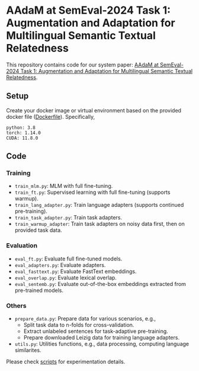 # AAdaM at SemEval-2024 Task 1: Augmentation and Adaptation for Multilingual Semantic Textual Relatedness

This repository contains code for our system paper: 
[AAdaM at SemEval-2024 Task 1: Augmentation and Adaptation for Multilingual Semantic Textual Relatedness](https://arxiv.org/abs/2404.01490).

## Setup
Create your docker image or virtual environment based on the provided docker file ([Dockerfile](https://github.com/uds-lsv/AAdaM/blob/master/Dockerfile)). Specifically,
```
python: 3.8
torch: 1.14.0
CUDA: 11.8.0
```

## Code

### Training
- `train_mlm.py`: MLM with full fine-tuning.
- `train_ft.py`: Supervised learning with full fine-tuning (supports warmup).
- `train_lang_adapter.py`: Train language adapters (supports continued pre-training).
- `train_task_adapter.py`: Train task adapters.
- `train_warmup_adapter`: Train task adapters on noisy data first, then on provided task data.

### Evaluation
- `eval_ft.py`: Evaluate full fine-tuned models.
- `eval_adapters.py`: Evaluate adapters.
- `eval_fasttext.py`: Evaluate FastText embeddings.
- `eval_overlap.py`: Evaluate lexical overlap.
- `eval_sentemb.py`: Evaluate out-of-the-box embeddings extracted from pre-trained models.

### Others
- `prepare_data.py`: Prepare data for various scenarios, e.g., 
  - Split task data to n-folds for cross-validation.
  - Extract unlabeled sentences for task-adaptive pre-training.
  - Prepare downloaded Leizig data for training language adapters.
- `utils.py`: Utilities functions, e.g., data processing, computing language similarites.

Please check [scripts](https://github.com/uds-lsv/AAdaM/tree/master/scripts) for experimentation details. 

